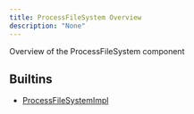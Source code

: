 ```yaml
---
title: ProcessFileSystem Overview
description: "None"
---
```

Overview of the ProcessFileSystem component
## Builtins
* [ProcessFileSystemImpl](/docs/components/processfilesystemimpl/processfilesystemimpl/)